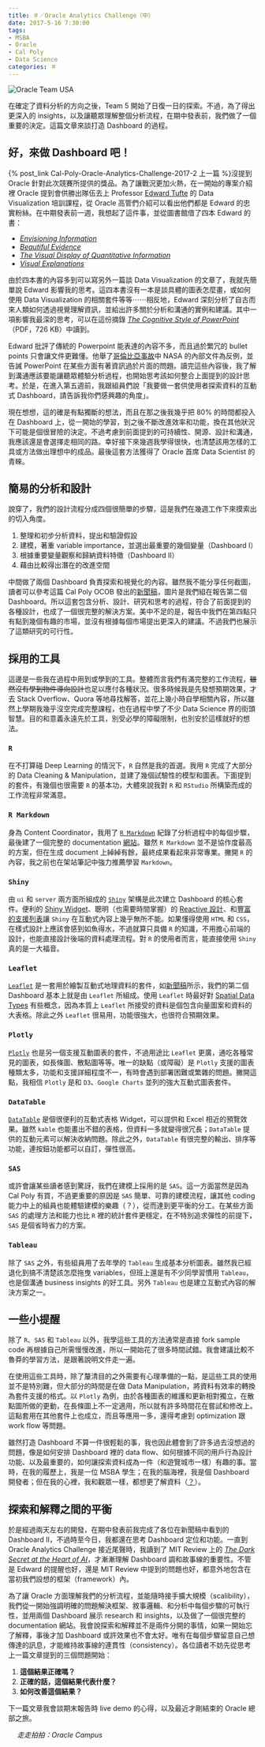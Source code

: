 ```yaml
---
title: ＃／Oracle Analytics Challenge（中）
date: 2017-5-16 7:30:00
tags:
- MSBA
- Oracle
- Cal Poly
- Data Science
categories: ＃
---
```

![Oracle Team USA](oracle_team.jpg)

在確定了資料分析的方向之後，Team 5 開始了日復一日的探索。不過，為了得出更深入的 insights，以及讓聽眾理解整個分析流程，在期中發表前，我們做了一個重要的決定。這篇文章來談打造 Dashboard 的過程。

<!--more-->

## 好，來做 Dashboard 吧！

{% post_link Cal-Poly-Oracle-Analytics-Challenge-2017-2 上一篇 %}沒提到 Oracle 針對此次競賽所提供的獎品。為了讓戰況更加火熱，在一開始的專案介紹裡 Oracle 提到會供勝出隊伍去上 Professor [Edward Tufte](https://en.wikipedia.org/wiki/Edward_Tufte) 的 Data Visualization 培訓課程，從 Oracle 高管們介紹可以看出他們都是 Edward 的忠實粉絲。在中期發表前一週，我想起了這件事，並從圖書館借了四本 Edward 的書：

* [*Envisioning Information*](https://www.amazon.com/Envisioning-Information-Edward-R-Tufte/dp/0961392118/ref=asap_bc?ie=UTF8)
* [*Beautiful Evidence*](https://www.amazon.com/Beautiful-Evidence-Edward-R-Tufte/dp/0961392177/ref=asap_bc?ie=UTF8)
* [*The Visual Display of Quantitative Information*](https://www.amazon.com/Visual-Display-Quantitative-Information/dp/0961392142/ref=asap_bc?ie=UTF8)
* [*Visual Explanations*](https://www.amazon.com/Visual-Explanations-Quantities-Evidence-Narrative/dp/0961392126/ref=la_B000APET3Y_1_4?s=books&ie=UTF8&qid=1494111757&sr=1-4)

由於四本書的內容多到可以寫另外一篇談 Data Visualization 的文章了，我就先簡單說 Edward 影響我的思考。這四本書沒有一本是談具體的圖表怎麼畫，或如何使用 Data Visualization 的相關套件等等⋯⋯相反地，Edward 深刻分析了自古而來人類如何透過視覺理解資訊，並給出許多關於分析和溝通的實例和建議。其中一項影響我最深的思考，可以在這份摘錄 [*The Cognitive Style of PowerPoint*](http://www.inf.ed.ac.uk/teaching/courses/pi/2016_2017/phil/tufte-powerpoint.pdf)（PDF，726 KB）中讀到。

Edward 批評了傳統的 Powerpoint 能表達的內容不多，而且過於繁冗的 bullet points 只會讓文件更難懂。他舉了[哥倫比亞事故](https://zh.wikipedia.org/zh-hant/%E5%93%A5%E4%BC%A6%E6%AF%94%E4%BA%9A%E5%8F%B7%E8%88%AA%E5%A4%A9%E9%A3%9E%E6%9C%BA%E7%81%BE%E9%9A%BE)中 NASA 的內部文件為反例，並告誡 PowerPoint 在某些方面有著資訊過於片面的問題。讀完這些內容後，我了解到溝通應該要能讓聽眾體驗分析過程，也開始思考該如何整合上面提到的設計思考。於是，在進入第五週前，我跟組員們說「我要做一套供使用者探索資料的互動式 Dashboard，請告訴我你們感興趣的角度」。

現在想想，這的確是有點獨斷的想法，而且在那之後我幾乎把 80% 的時間都投入在 Dashboard 上，從一開始的學習，到之後不斷改進效率和功能，換在其他狀況下可能是個很冒險的決定。不過考慮到前面提到的可持續性、開源、設計和溝通，我應該還是會選擇走相同的路。幸好接下來幾週我學得很快，也清楚該用怎樣的工具或方法做出理想中的成品。最後這套方法獲得了 Oracle 首席 Data Scientist 的青睞。

## 簡易的分析和設計

說穿了，我們的設計流程分成四個很簡單的步驟，這是我們在幾週工作下來摸索出的切入角度。

1. 整理和初步分析資料，提出和驗證假設
2. 建模，著重 variable importance，並選出最重要的幾個變量（Dashboard I）
3. 根據重要變量觀察和歸納資料特徵（Dashboard II）
4. 藉由比較得出潛在的改進空間

中間做了兩個 Dashboard 負責探索和視覺化的內容。雖然我不能分享任何截圖，讀者可以參考這篇 Cal Poly OCOB 發出的[新聞稿](http://www.cob.calpoly.edu/newsevents/oracle-2017)，圖片是我們組在報告第二個 Dashboard。所以這套包含分析、設計、研究和思考的過程，符合了前面提到的各種設計，也成了一個很完整的解決方案。美中不足的是，報告中我們在第四點只有點到幾個有趣的市場，並沒有根據每個市場提出更深入的建議。不過我們也展示了這類研究的可行性。

## 採用的工具

這邊是一些我在過程中用到或學到的工具。整體而言我們有滿完整的工作流程，~~雖然沒有學到物件導向設計~~也足以應付各種狀況。很多時候我是先發想預期效果，才去 Stack Overflow、Quora 等地尋找解答，並花上幾小時自學相關內容，所以雖然上學期我幾乎沒空完成完整課程，也在過程中學了不少 Data Science 界的街頭智慧。目的和意義永遠先於工具，別受必學的障礙限制，也別安於這樣就好的想法。

### `R`

在不打算碰 Deep Learning 的情況下，`R` 自然是我的首選。我用 `R` 完成了大部分的 Data Cleaning & Manipulation，並建了幾個試驗性的模型和圖表。下面提到的套件，有幾個也很需要 `R` 的基本功，大體來說我對 `R` 和 `RStudio` 所構築而成的工作流程非常滿意。

### `R Markdown`

身為 Content Coordinator，我用了 [`R Markdown`](http://rmarkdown.rstudio.com/) 紀錄了分析過程中的每個步驟，最後建了一個完整的 documentation [網站](http://rmarkdown.rstudio.com/rmarkdown_websites.html)。雖然 `R Markdown` 並不是協作度最高的方案，但在生成 document 上綽綽有餘，最終成果看起來非常專業。撇開 `R` 的內容，我之前也在架站筆記中強力推薦學習 `Markdown`。

### `Shiny`

由 `ui` 和 `server` 兩方面所組成的 [`Shiny`](https://shiny.rstudio.com/) 架構是此次建立 Dashboard 的核心套件。便利的 [Shiny Widget](http://shiny.rstudio.com/gallery/widgets.html)、聰明（也需要時間掌握）的 [Reactive 設計](https://shiny.rstudio.com/articles/reactivity-overview.html)、和[豐富的支援列表](https://shiny.rstudio.com/gallery/)讓 `Shiny` 在互動式內容上幾乎無所不能。如果懂得使用 `HTML` 和 `CSS`，在樣式設計上應該會感到如魚得水，不過就算只具備 `R` 的知識，不用擔心前端的設計，也能直接設計後端的資料處理流程。對 `R` 的使用者而言，能直接使用 `Shiny` 真的是一大福音。

### `Leaflet`

[`Leaflet`](https://rstudio.github.io/leaflet/) 是一套用於繪製互動式地理資料的套件，如[新聞稿](http://www.cob.calpoly.edu/newsevents/oracle-2017)所示，我們的第二個 Dashboard 基本上就是由 `Leaflet` 所組成。使用 `Leaflet` 時最好對 [Spatial Data Types](https://rstudio-pubs-static.s3.amazonaws.com/172289_67a42eebbd574197b6bb15d1ef6cfe97.html) 有些概念，因為本質上 `Leaflet` 所接受的資料是個包含向量圖案和資料的大表格。除此之外 `Leaflet` 很易用，功能很強大，也很符合預期效果。

### `Plotly`

[`Plotly`](https://plot.ly/) 也是另一個支援互動圖表的套件，不過用途比 `Leaflet` 更廣，通吃各種常見的圖表，如長條圖、散點圖等等。唯一的缺點（或障礙）是 `Plotly` 支援的圖表種類太多，功能和支援詳細程度不一，有時會遇到部署困難或繁雜的問題。撇開這點，我相信 `Plotly` 是和 `D3`、`Google Charts` 並列的強大互動式圖表套件。

### `DataTable`

[`DataTable`](https://rstudio.github.io/DT/) 是個很便利的互動式表格 Widget，可以提供和 Excel 相近的預覽效果。雖然 `kable` 也能畫出不錯的表格，但資料一多就變得很冗長；`DataTable` 提供的互動元素可以解決收納問題。除此之外，`DataTable` 有很完整的輸出、排序等功能，連按鈕功能都可以自訂，彈性很高。

### `SAS`

或許會讓某些讀者感到驚訝，我們在建模上採用的是 `SAS`。這一方面當然是因為 Cal Poly 有買，不過更重要的原因是 `SAS` 簡單、可靠的建模流程，讓其他 coding 能力中上的組員也能體驗建模的樂趣（？），從而達到更平衡的分工。在某些方面 `SAS` 的處理方法和能力也比 `R` 裡的統計套件更穩定，在不特別追求彈性的前提下，`SAS` 是個省時省力的方案。

### `Tableau`

除了 `SAS` 之外，有些組員用了去年學的 `Tableau` 生成基本分析圖表。雖然我已經退化到搞不清楚該怎麼拖曳 variables，但班上還是有不少同學習慣用 `Tableau`，也是個溝通 business insights 的好工具。另外 `Tableau` 也是建立互動式內容的解決方案之一。

## 一些小提醒

除了 `R`、`SAS` 和 `Tableau` 以外，我學這些工具的方法通常是直接 fork sample code 再根據自己所需慢慢改進，所以一開始花了很多時間試錯。我會建議比較不魯莽的學習方法，是跟著說明文件走一遍。

在使用這些工具時，除了釐清目的之外需要有心理準備的一點，是這些工具的使用並不是特別難，但大部分的時間是在做 Data Manipulation，將資料有效率的轉換為套件支援的格式。以 `Plotly` 為例，由於各種圖表的維護和更新相對獨立，在散點圖所做的更動，在長條圖上不一定適用，所以就有許多時間花在嘗試和修改上。這點套用在其他套件上也成立，而且等應用一多，還得考慮到 optimization 跟 work flow 等問題。

雖然打造 Dashboard 不算一件很輕鬆的事，我也因此體會到了許多過去沒想過的問題，像是如何安排 Dashboard 裡的 data flow、如何根據不同的用戶行為設計功能、以及最重要的，如何讓探索資料成為一件（和遊覽城市一樣）有趣的事。當時，在我的履歷上，我是一位 MSBA 學生；在我的腦海裡，我是個 Dashboard 開發者；但在我的心裡，我和觀眾一樣，都想更了解資料（[？](https://zh.wikipedia.org/wiki/%E5%B2%A9%E7%94%B0%E8%81%B0)）。

## 探索和解釋之間的平衡

於是經過兩天左右的開發，在期中發表前我完成了各位在新聞稿中看到的 Dashboard II，不過時至今日，我都還在思考 Dashboard 定位和功能。一直到 Oracle Analytics Challenge 接近尾聲時，我讀到了 MIT Review 上的 [*The Dark Secret at the Heart of AI*](https://www.technologyreview.com/s/604087/the-dark-secret-at-the-heart-of-ai/)，才漸漸理解 Dashboard 調和故事線的重要性。不管是 Edward 的提醒也好，還是 MIT Review 中提到的問題也好，都意外地包含在當初我們設想的框架（framework）內。

為了讓 Oracle 方面理解我們的分析流程，並能隨時接手擴大規模（scalibility），我們從一開始強調明確的問題解決框架、敘事邏輯、和分析中每個步驟的可執行性，並用兩個 Dashboard 展示 research 和 insights，以及做了一個很完整的 documentation 網站。我會說探索和解釋並不是兩件分開的事情，如果一開始忘了解釋，事後才加 Dashboard 或許效果也不會太好。唯有在每個步驟留意自己想傳達的訊息，才能維持故事線的連貫性（consistency）。各位讀者不妨先從思考上一篇文章提到的三個問題開始：

1. **這個結果正確嗎？**
2. **正確的話，這個結果代表什麼？**
3. **如何改善這個結果？**

下一篇文章我會談期末報告時 live demo 的心得，以及最近才剛結束的 Oracle 總部之旅。

　
*走走拍拍：Oracle Campus*